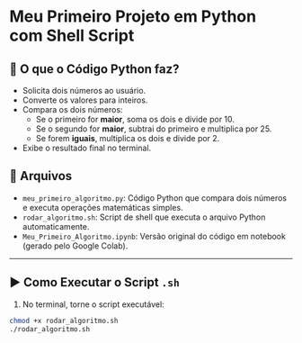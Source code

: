 # Meu Primeiro Projeto em Python com Shell Script

## 🧠 O que o Código Python faz?

- Solicita dois números ao usuário.
- Converte os valores para inteiros.
- Compara os dois números:
  - Se o primeiro for **maior**, soma os dois e divide por 10.
  - Se o segundo for **maior**, subtrai do primeiro e multiplica por 25.
  - Se forem **iguais**, multiplica os dois e divide por 2.
- Exibe o resultado final no terminal.

## 📁 Arquivos

- `meu_primeiro_algoritmo.py`: Código Python que compara dois números e executa operações matemáticas simples.
- `rodar_algoritmo.sh`: Script de shell que executa o arquivo Python automaticamente.
- `Meu_Primeiro_Algoritmo.ipynb`: Versão original do código em notebook (gerado pelo Google Colab).

---

## ▶️ Como Executar o Script `.sh`

1. No terminal, torne o script executável:

```bash
chmod +x rodar_algoritmo.sh
./rodar_algoritmo.sh
